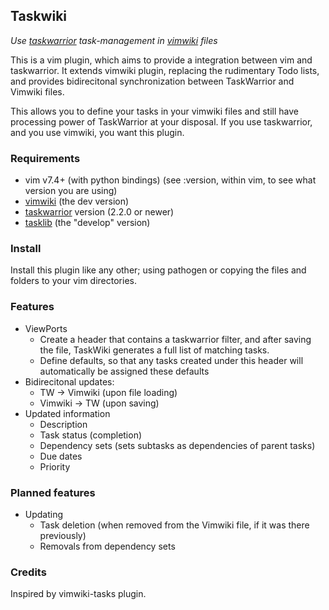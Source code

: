 ## Taskwiki

_Use [taskwarrior](http://taskwarrior.org) task-management in [vimwiki](https://github.com/vimwiki/vimwiki/tree/dev) files_

This is a vim plugin, which aims to provide a integration between vim and taskwarrior. It extends vimwiki plugin, replacing the rudimentary Todo lists, and provides bidirecitonal synchronization between TaskWarrior and Vimwiki files.

This allows you to define your tasks in your vimwiki files and still have processing power of TaskWarrior at your disposal. If you use taskwarrior, and you use vimwiki, you want this plugin.

### Requirements

* vim v7.4+
   (with python bindings) (see :version, within vim, to see what version you are using)
* [vimwiki](https://github.com/vimwiki/vimwiki/tree/dev)
   (the dev version)
* [taskwarrior](http://taskwarrior.org)
   version (2.2.0 or newer)
* [tasklib](https://github.com/tbabej/tasklib/tree/develop)
   (the "develop" version)

### Install

Install this plugin like any other; using pathogen or copying the files and folders to your vim directories.

### Features

* ViewPorts
  * Create a header that contains a taskwarrior filter, and after saving the file, TaskWiki generates a full list of matching tasks.
  * Define defaults, so that any tasks created under this header will automatically be assigned these defaults
* Bidirecitonal updates:
  * TW -> Vimwiki (upon file loading)
  * Vimwiki -> TW (upon saving)
* Updated information
  * Description
  * Task status (completion)
  * Dependency sets (sets subtasks as dependencies of parent tasks)
  * Due dates
  * Priority

### Planned features
* Updating
  * Task deletion (when removed from the Vimwiki file, if it was there previously)
  * Removals from dependency sets

### Credits

Inspired by vimwiki-tasks plugin.
